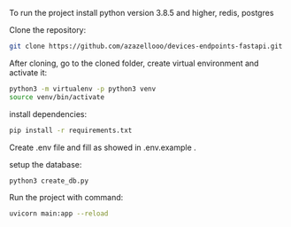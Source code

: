 

To run the project install python version 3.8.5 and higher, redis, postgres 

Clone the repository:
```bash
git clone https://github.com/azazellooo/devices-endpoints-fastapi.git
```

After cloning, go to the cloned folder, create virtual environment and activate it:


```bash
python3 -m virtualenv -p python3 venv
source venv/bin/activate

```

install dependencies:


```bash
pip install -r requirements.txt
```


Create .env file and fill as showed in .env.example .

setup the database:
```bash
python3 create_db.py
```

Run the project with command:
```bash
uvicorn main:app --reload

```
